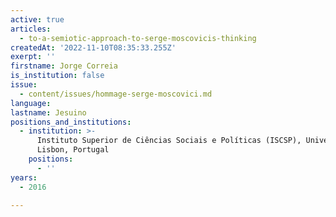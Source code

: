 ```yaml
---
active: true
articles:
  - to-a-semiotic-approach-to-serge-moscovicis-thinking
createdAt: '2022-11-10T08:35:33.255Z'
exerpt: ''
firstname: Jorge Correia
is_institution: false
issue:
  - content/issues/hommage-serge-moscovici.md
language:
lastname: Jesuino
positions_and_institutions:
  - institution: >-
      Instituto Superior de Ciências Sociais e Políticas (ISCSP), University of
      Lisbon, Portugal
    positions:
      - ''
years:
  - 2016

---
```

